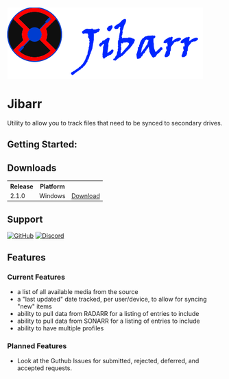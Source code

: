 ![alt text](https://github.com/ExtensiveJS/Jibarr/blob/master/ui/jibarr/static/jibarr/images/Jibarr_Title_Logo.png?raw=true "Jibarr")
# Jibarr

Utility to allow you to track files that need to be synced to secondary drives. 


## Getting Started:

## Downloads
<table>
  <tr><th>Release</th><th>Platform</th><th>&nbsp;</th></tr>
  <tr><td>2.1.0</td><td>Windows</td><td><a href="https://github.com/ExtensiveJS/Jibarr/releases"_blank">Download</a></td></tr>
</table>

## Support
<a href="https://github.com/ExtensiveJS/Jibarr/issues"><img src="https://camo.githubusercontent.com/74d2fa7cea0b0d6033b0c0daf6ae04b78ff23bd0/68747470733a2f2f696d672e736869656c64732e696f2f62616467652f6769746875622d6973737565732d7265642e7376673f6d61784167653d3630267374796c653d666c61742d737175617265" alt="GitHub" data-canonical-src="https://img.shields.io/badge/github-issues-red.svg?maxAge=60&amp;style=flat-square" style="max-width:100%;"></a>
<a href="https://discord.gg/djveBS" rel="nofollow"><img src="https://camo.githubusercontent.com/c65a7524d98dc14b1727851b557562f1d1ae11b1/68747470733a2f2f696d672e736869656c64732e696f2f62616467652f646973636f72642d636861742d3732383944412e7376673f6d61784167653d3630267374796c653d666c61742d737175617265" alt="Discord" data-canonical-src="https://img.shields.io/badge/discord-chat-7289DA.svg?maxAge=60&amp;style=flat-square" style="max-width:100%;"></a>

## Features
### Current Features
* a list of all available media from the source
* a "last updated" date tracked, per user/device, to allow for syncing "new" items
* ability to pull data from RADARR for a listing of entries to include
* ability to pull data from SONARR for a listing of entries to include
* ability to have multiple profiles
### Planned Features
* Look at the Guthub Issues for submitted, rejected, deferred, and accepted requests.
